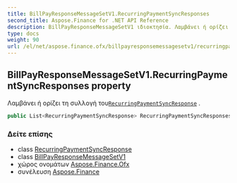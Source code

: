 ```yaml
---
title: BillPayResponseMessageSetV1.RecurringPaymentSyncResponses
second_title: Aspose.Finance for .NET API Reference
description: BillPayResponseMessageSetV1 ιδιοκτησία. Λαμβάνει ή ορίζει τη συλλογή τουRecurringPaymentSyncResponse .
type: docs
weight: 90
url: /el/net/aspose.finance.ofx/billpayresponsemessagesetv1/recurringpaymentsyncresponses/
---
```

## BillPayResponseMessageSetV1.RecurringPaymentSyncResponses property

Λαμβάνει ή ορίζει τη συλλογή του[`RecurringPaymentSyncResponse`](../../../aspose.finance.ofx.billpay/recurringpaymentsyncresponse/) .

```csharp
public List<RecurringPaymentSyncResponse> RecurringPaymentSyncResponses { get; set; }
```

### Δείτε επίσης

* class [RecurringPaymentSyncResponse](../../../aspose.finance.ofx.billpay/recurringpaymentsyncresponse/)
* class [BillPayResponseMessageSetV1](../)
* χώρος ονομάτων [Aspose.Finance.Ofx](../../billpayresponsemessagesetv1/)
* συνέλευση [Aspose.Finance](../../../)



